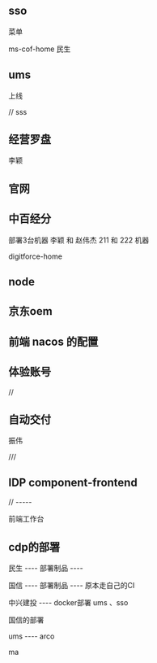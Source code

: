 
## sso

菜单

ms-cof-home 民生

## ums

上线

// sss

## 经营罗盘

李颖

## 官网


## 中百经分


部署3台机器
李颖 和 赵伟杰
211 和 222 机器



digitforce-home

## node


## 京东oem



## 前端 nacos 的配置



## 体验账号

// 

## 自动交付

振伟

///

## IDP component-frontend

// -----

前端工作台


## cdp的部署

民生  ---- 部署制品 ----

国信  ---- 部署制品 ---- 原本走自己的CI

中兴建投 ---- docker部署 ums 、sso

国信的部署 


ums ---- arco


ma














